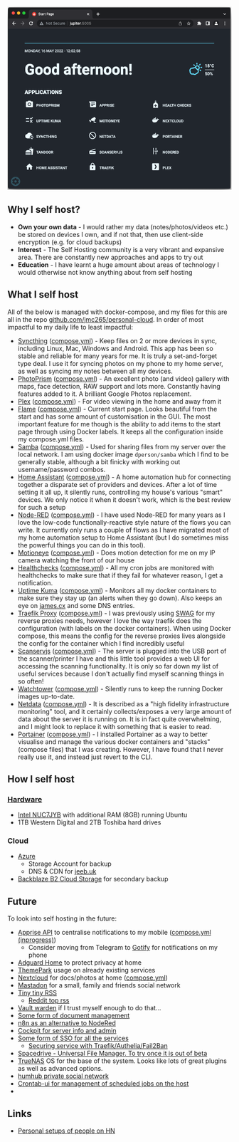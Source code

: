 ![Flame Start Page](../assets/startpage.png)

## Why I self host?
- **Own your own data** - I would rather my data (notes/photos/videos etc.) be stored on devices I own, and if not that, then use client-side encryption (e.g. for cloud backups)
- **Interest** - The Self Hosting community is a very vibrant and expansive area. There are constantly new approaches and apps to try out
- **Education** - I have learnt a huge amount about areas of technology I would otherwise not know anything about from self hosting
## What I self host
All of the below is managed with docker-compose, and my files for this are all in the repo [github.com/jmc265/personal-cloud](https://github.com/jmc265/personal-cloud).
In order of most impactful to my daily life to least impactful:
- [Syncthing](https://syncthing.net/) ([compose.yml](https://github.com/jmc265/personal-cloud/blob/main/syncthing/compose.yml)) - Keep files on 2 or more devices in sync, including Linux, Mac, Windows and Android. This app has been so stable and reliable for many years for me. It is truly a set-and-forget type deal. I use it for syncing photos on my phone to my home server, as well as syncing my notes between all my devices.
- [PhotoPrism](https://photoprism.app/) ([compose.yml](https://github.com/jmc265/personal-cloud/blob/main/photoprism/compose.yml)) - An excellent photo (and video) gallery with maps, face detection, RAW support and lots more. Constantly having features added to it. A brilliant Google Photos replacement.
- [Plex](https://www.plex.tv/) ([compose.yml](https://github.com/jmc265/personal-cloud/blob/main/plex/compose.yml)) - For video viewing in the home and away from it
- [Flame](https://github.com/pawelmalak/flame/) ([compose.yml](https://github.com/jmc265/personal-cloud/blob/main/flame/compose.yml)) - Current start page. Looks beautiful from the start and has some amount of customisation in the GUI. The most important feature for me though is the ability to add items to the start page through using Docker labels. It keeps all the configuration inside my compose.yml files.
- [Samba](https://github.com/dperson/samba) ([compose.yml](https://github.com/jmc265/personal-cloud/blob/main/samba/compose.yml)) - Used for sharing files from my server over the local network. I am using docker image `dperson/samba` which I find to be generally stable, although a bit finicky with working out username/password combos. 
- [Home Assistant](https://www.home-assistant.io/) ([compose.yml](https://github.com/jmc265/personal-cloud/blob/main/home-assistant/compose.yml)) - A home automation hub for connecting together a disparate set of providers and devices. After a lot of time setting it all up, it silently runs, controlling my house's various "smart" devices. We only notice it when it doesn't work, which is the best review for such a setup
- [Node-RED](https://nodered.org/) ([compose.yml](https://github.com/jmc265/personal-cloud/blob/main/node-red/compose.yml)) - I have used Node-RED for many years as I love the low-code functionally-reactive style nature of the flows you can write. It currently only runs a couple of flows as I have migrated most of my home automation setup to Home Assistant (but I do sometimes miss the powerful things you can do in this tool).
- [Motioneye](https://github.com/motioneye-project/motioneye) ([compose.yml](https://github.com/jmc265/personal-cloud/blob/main/motioneye/compose.yml)) - Does motion detection for me on my IP camera watching the front of our house
- [Healthchecks](https://healthchecks.io/) ([compose.yml](https://github.com/jmc265/personal-cloud/blob/main/healthchecks/compose.yml)) - All my cron jobs are monitored with healthchecks to make sure that if they fail for whatever reason, I get a notification.
- [Uptime Kuma](https://github.com/louislam/uptime-kuma) ([compose.yml](https://github.com/jmc265/personal-cloud/blob/main/uptime-kuma/compose.yml)) - Monitors all my docker containers to make sure they stay up (an alerts when they go down). Also keeps an eye on [james.cx](https://james.cx) and some DNS entries. 
- [Traefik Proxy](https://doc.traefik.io/traefik/) ([compose.yml](https://github.com/jmc265/personal-cloud/blob/main/traefik/compose.yml)) - I was previously using [SWAG](https://docs.linuxserver.io/general/swag) for my reverse proxies needs, however I love the way traefik does the configuration (with labels on the docker containers). When using Docker compose, this means the config for the reverse proxies lives alongside the config for the container which I find incredibly useful
- [Scanservjs](https://github.com/sbs20/scanservjs) ([compose.yml](https://github.com/jmc265/personal-cloud/blob/main/scanservjs/compose.yml)) - The server is plugged into the USB port of the scanner/printer I have and this little tool provides a web UI for accessing the scanning functionality. It is only so far down my list of useful services because I don't actually find myself scanning things in so often!
- [Watchtower](https://github.com/containrrr/watchtower) ([compose.yml](https://github.com/jmc265/personal-cloud/blob/main/watchtower/compose.yml)) - Silently runs to keep the running Docker images up-to-date.
- [Netdata](https://github.com/netdata/netdata) ([compose.yml](https://github.com/jmc265/personal-cloud/blob/main/netdata/compose.yml)) - It is described as a "high fidelity infrastructure monitoring" tool, and it certainly collects/exposes a very large amount of data about the server it is running on. It is in fact quite overwhelming, and I might look to replace it with something that is easier to read. 
- [Portainer](https://www.portainer.io/) ([compose.yml](https://github.com/jmc265/personal-cloud/blob/main/portainer/compose.yml)) - I installed Portainer as a way to better visualise and manage the various docker containers and "stacks" (compose files) that I was creating. However, I have found that I never really use it, and instead just revert to the CLI.

## How I self host
### [Hardware](Hardware.md)
- [Intel NUC7JYB](https://ark.intel.com/content/www/us/en/ark/products/126135/intel-nuc-kit-nuc7cjyh.html) with additional RAM (8GB) running Ubuntu
- 1TB Western Digital and 2TB Toshiba hard drives
### Cloud
- [Azure](https://azure.microsoft.com/)
	- Storage Account for backup
	- DNS & CDN for [jeeb.uk](https://jeeb.uk)
- [Backblaze B2 Cloud Storage](https://www.backblaze.com/b2/cloud-storage.html) for secondary backup
## Future
To look into self hosting in the future:
- [Apprise API](https://github.com/caronc/apprise-api) to centralise notifications to my mobile ([compose.yml (inprogress)](https://github.com/jmc265/personal-cloud/blob/main/apprise/compose.yml))
	- Consider moving from Telegram to [Gotify](https://gotify.net/) for notifications on my phone
- [Adguard Home](https://adguard.com/en/adguard-home/overview.html) to protect privacy at home
- [ThemePark](https://docs.theme-park.dev/setup/) usage on already existing services
- [Nextcloud](https://nextcloud.com/) for docs/photos at home ([compose.yml](https://github.com/jmc265/personal-cloud/blob/main/nextcloud/compose.yml))
- [Mastadon](https://joinmastodon.org/) for a small, family and friends social network 
- [Tiny tiny RSS](https://tt-rss.org/) 
	- [Reddit top rss](https://github.com/johnwarne/reddit-top-rss/ )
- [Vault warden](https://github.com/dani-garcia/vaultwarden) if I trust myself enough to do that... 
- [Some form of document management](https://www.reddit.com/r/selfhosted/comments/pdf18k/document_management_ocr_processes_and_my_love_for/)
- [n8n as an alternative to NodeRed](https://n8n.io/)
- [Cockpit for server info and admin](https://cockpit-project.org/running.html )
- [Some form of SSO for all the services](https://www.reddit.com/r/selfhosted/comments/ub7dvb/authentik_or_keycloak/ )
	- [Securing service with Traefik/Authelia/Fail2Ban](https://www.fuzzygrim.com/posts/exposing-services)
- [Spacedrive - Universal File Manager. To try once it is out of beta](https://github.com/spacedriveapp/spacedrive)
- [TrueNAS](https://www.truenas.com/truenas-core/ ) OS for the base of the system. Looks like lots of great plugins as well as advanced options. 
- [humhub private social network](https://github.com/humhub/humhub) 
- [Crontab-ui for management of scheduled jobs on the host ](https://github.com/alseambusher/crontab-ui)
- 
## Links
- [Personal setups of people on HN](https://news.ycombinator.com/item?id=29746223)
